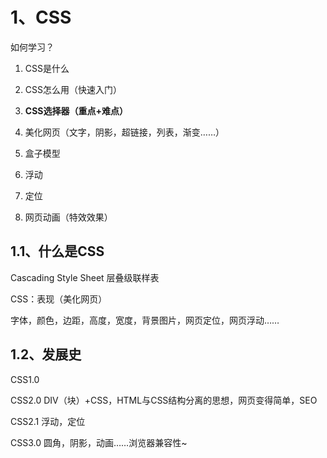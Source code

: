 # 1、CSS

如何学习？

1. CSS是什么

2. CSS怎么用（快速入门）
3. **CSS选择器（重点+难点）**
4. 美化网页（文字，阴影，超链接，列表，渐变……）
5. 盒子模型
6. 浮动
7. 定位
8. 网页动画（特效效果）

## 1.1、什么是CSS

Cascading Style Sheet 层叠级联样表

CSS：表现（美化网页）

字体，颜色，边距，高度，宽度，背景图片，网页定位，网页浮动……

## 1.2、发展史

CSS1.0

CSS2.0	DIV（块）+CSS，HTML与CSS结构分离的思想，网页变得简单，SEO

CSS2.1	浮动，定位

CSS3.0	圆角，阴影，动画……浏览器兼容性~
